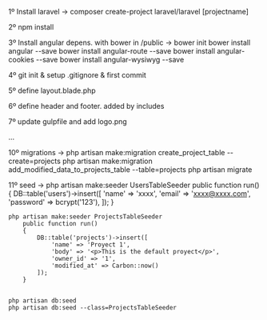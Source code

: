 1º Install laravel -> composer create-project laravel/laravel [projectname]

2º npm install

3º Install angular depens. with bower in /public  ->
    bower init
    bower install angular --save
    bower install angular-route --save
    bower install angular-cookies --save
    bower install angular-wysiwyg --save

4º git init & setup .gitignore & first commit

5º define layout.blade.php

6º define header and footer. added by includes

7º update gulpfile and add logo.png

...

10º migrations ->
    php artisan make:migration create_project_table --create=projects
    php artisan make:migration add_modified_data_to_projects_table --table=projects
    php artisan migrate

11º seed ->
    php artisan make:seeder UsersTableSeeder
        public function run()
        {
            DB::table('users')->insert([
                'name' => 'xxxx',
                'email' => 'xxxx@xxxx.com',
                'password' => bcrypt('123'),
            ]);
        }

    php artisan make:seeder ProjectsTableSeeder
        public function run()
        {
            DB::table('projects')->insert([
                'name' => 'Proyect 1',
                'body' => '<p>This is the default proyect</p>',
                'owner_id' => '1',
                'modified_at' => Carbon::now()
            ]);
        }


    php artisan db:seed
    php artisan db:seed --class=ProjectsTableSeeder



